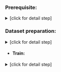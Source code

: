 ### Prerequisite:

<details><summary>[click for detail step]</summary>

  ```
  wget https://download.pytorch.org/whl/cu110/torch-1.7.0%2Bcu110-cp38-cp38-linux_x86_64.whl
  wget https://download.pytorch.org/whl/cu110/torchvision-0.8.1%2Bcu110-cp38-cp38-linux_x86_64.whl
  pip3 install torch-1.7.0+cu110-cp38-cp38-linux_x86_64.whl torchvision-0.8.1+cu110-cp38-cp38-linux_x86_64.whl
  pip3 install blobconverter
  pip3 install labelme==3.16.2
  pip3 install openvino==2021.4.2
  pip3 install openvino-dev==2021.4.2
  ```

</details>

### Dataset preparation:

<details><summary>[click for detail step]</summary>

```
rosbag record /oakd_lite/rgb/image
python3 rosbag2video.py *.bag
python3 extract_frames_opencv.py *.mp4
python3 json_to_dataset.py --input_dataset_dir ./dataset --output_dataset_dir ./dataset --image_name dataset --train_val_ratio 0
```

</details>

+ #### Train:

<details><summary>[click for detail step]</summary>

```
python3 train.py
```

</details>
